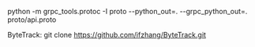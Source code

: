 python -m grpc_tools.protoc -I proto --python_out=. --grpc_python_out=. proto/api.proto

ByteTrack: git clone https://github.com/ifzhang/ByteTrack.git
